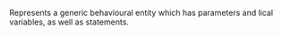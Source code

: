 Represents a generic behavioural entity which has parameters and lical variables, as well as statements.